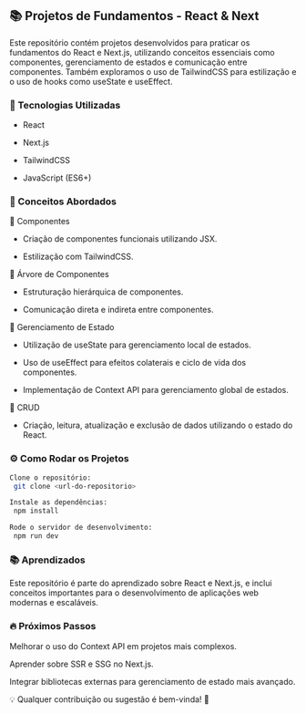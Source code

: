 ## 📚 Projetos de Fundamentos - React & Next

 Este repositório contém projetos desenvolvidos para praticar os fundamentos do React e Next.js, utilizando conceitos essenciais como componentes, gerenciamento de estados e comunicação entre componentes. Também exploramos o uso de TailwindCSS para estilização e o uso de hooks como useState e useEffect.

### 🚀 Tecnologias Utilizadas

- React

- Next.js

- TailwindCSS

- JavaScript (ES6+)

### 📖 Conceitos Abordados

🔨 Componentes

* Criação de componentes funcionais utilizando JSX.

* Estilização com TailwindCSS.

🌳 Árvore de Componentes

* Estruturação hierárquica de componentes.

* Comunicação direta e indireta entre componentes.

📌 Gerenciamento de Estado

* Utilização de useState para gerenciamento local de estados.

* Uso de useEffect para efeitos colaterais e ciclo de vida dos componentes.

* Implementação de Context API para gerenciamento global de estados.

📂 CRUD

* Criação, leitura, atualização e exclusão de dados utilizando o estado do React.

### ⚙️ Como Rodar os Projetos

```bash
Clone o repositório:
 git clone <url-do-repositorio>

Instale as dependências:
 npm install

Rode o servidor de desenvolvimento:
 npm run dev
```

### 📚 Aprendizados

Este repositório é parte do aprendizado sobre React e Next.js, e inclui conceitos importantes para o desenvolvimento de aplicações web modernas e escaláveis.

### 🔥 Próximos Passos

Melhorar o uso do Context API em projetos mais complexos.

Aprender sobre SSR e SSG no Next.js.

Integrar bibliotecas externas para gerenciamento de estado mais avançado.

💡 Qualquer contribuição ou sugestão é bem-vinda! 🚀
